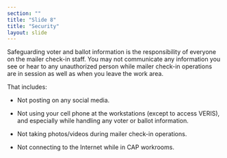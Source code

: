 ```yaml
---
section: ""
title: "Slide 8"
title: "Security"
layout: slide
---
```


Safeguarding voter and ballot information is the responsibility of everyone on the mailer check-in staff. You may not communicate any information you see or hear to any unauthorized person while mailer check-in operations are in session as well as when you leave the work area.

That includes:

- Not posting on any social media.

- Not using your cell phone at the workstations (except to access VERIS), and especially while handling any voter or ballot information.

- Not taking photos/videos during mailer check-in operations.

- Not connecting to the Internet while in CAP workrooms.